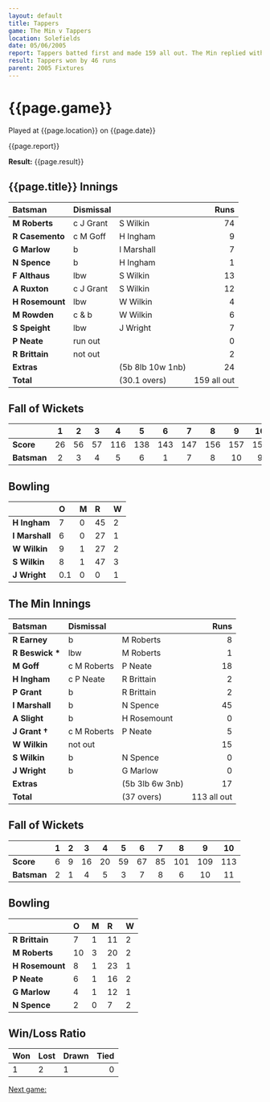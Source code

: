 ```yaml
---
layout: default
title: Tappers
game: The Min v Tappers 
location: Solefields
date: 05/06/2005
report: Tappers batted first and made 159 all out. The Min replied with 113 all out
result: Tappers won by 46 runs
parent: 2005 Fixtures
---
```


# {{page.game}}

Played at {{page.location}} on {{page.date}}

{{page.report}}

**Result:** {{page.result}}

## {{page.title}} Innings

| Batsman | Dismissal |  | Runs |
|:---|:---|---|---:|
| **M Roberts** | c J Grant | S Wilkin | 74 |
| **R Casemento** | c M Goff | H Ingham | 9 |
| **G Marlow** | b | I Marshall | 7 |
| **N Spence** | b | H Ingham | 1 |
| **F Althaus** | lbw | S Wilkin | 13 |
| **A Ruxton** | c J Grant | S Wilkin | 12 |
| **H Rosemount** | lbw | W Wilkin | 4 |
| **M Rowden** | c & b | W Wilkin | 6 |
| **S Speight** | lbw | J Wright | 7 |
| **P Neate** | run out |  | 0 |
| **R Brittain** | not out |  | 2 |
| **Extras** | | (5b 8lb 10w 1nb) | 24 |
| **Total** | | (30.1 overs) | 159 all out |

## Fall of Wickets

| | 1 | 2 | 3 | 4 | 5 | 6 | 7 | 8 | 9 | 10 |
|---|:---:|:---:|:---:|:---:|:---:|:---:|:---:|:---:|:---:|:---:|
| **Score** | 26 | 56 | 57 | 116 | 138 | 143 | 147 | 156 | 157 | 159 |
| **Batsman** | 2 | 3 | 4 | 5 | 6 | 1 | 7 | 8 | 10 | 9 |

## Bowling

| | O | M | R | W |
|---|:---|:---|:---|:---|
| **H Ingham** | 7 | 0 | 45 | 2 |
| **I Marshall** | 6 | 0 | 27 | 1 |
| **W Wilkin** | 9 | 1 | 27 | 2 |
| **S Wilkin** | 8 | 1 | 47 | 3 |
| **J Wright** | 0.1 | 0 | 0 | 1 |

## The Min Innings

| Batsman | Dismissal |  | Runs |
|:---|:---|---|---:|
| **R Earney** | b | M Roberts | 8 |
| **R Beswick &#42;** | lbw | M Roberts | 1 |
| **M Goff** | c M Roberts | P Neate | 18 |
| **H Ingham** | c P Neate | R Brittain | 2 |
| **P Grant** | b | R Brittain | 2 |
| **I Marshall** | b | N Spence | 45 |
| **A Slight** | b | H Rosemount | 0 |
| **J Grant &#8224;** | c M Roberts | P Neate | 5 |
| **W Wilkin** | not out |  | 15 |
| **S Wilkin** | b | N Spence | 0 |
| **J Wright** | b | G Marlow | 0 |
| **Extras** | | (5b 3lb 6w 3nb) | 17 |
| **Total** | | (37 overs) | 113 all out |

## Fall of Wickets

| | 1 | 2 | 3 | 4 | 5 | 6 | 7 | 8 | 9 | 10 |
|---|:---:|:---:|:---:|:---:|:---:|:---:|:---:|:---:|:---:|:---:|
| **Score** | 6 | 9 | 16 | 20 | 59 | 67 | 85 | 101 | 109 | 113 |
| **Batsman** | 2 | 1 | 4 | 5 | 3 | 7 | 8 | 6 | 10 | 11 |

## Bowling

| | O | M | R | W |
|---|:---|:---|:---|:---|
| **R Brittain** | 7 | 1 | 11 | 2 |
| **M Roberts** | 10 | 3 | 20 | 2 |
| **H Rosemount** | 8 | 1 | 23 | 1 |
| **P Neate** | 6 | 1 | 16 | 2 |
| **G Marlow** | 4 | 1 | 12 | 1 |
| **N Spence** | 2 | 0 | 7 | 2 |

## Win/Loss Ratio

| Won | Lost | Drawn | Tied |
|:---|:---|:---|---:|
| 1 | 2 | 1 | 0 |

[Next game:]({{page.next}})